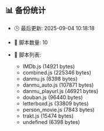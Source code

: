 ## 📊 备份统计

- 🕒 最后更新: 2025-09-04 10:18:18
- 📁 脚本数量: 10
- 📄 脚本列表:

  - IMDb.js (14921 bytes)
  - combined.js (225346 bytes)
  - danmu.js (6398 bytes)
  - danmu_auto.js (107871 bytes)
  - danmu_playurl.js (46921 bytes)
  - douban.js (96440 bytes)
  - letterboxd.js (33809 bytes)
  - person_movie.js (7843 bytes)
  - trakt.js (15474 bytes)
  - undefined (6398 bytes)
